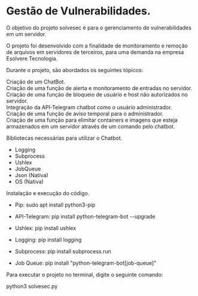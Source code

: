 # Gestão de Vulnerabilidades.

O objetivo do projeto solvesec é para o gerenciamento de vulnerabilidades em um servidor.

O projeto foi desenvolvido com a finalidade de  monitoramento e remoção de arquivos em servidores de terceiros, para uma demanda na empresa Esolvere Tecnologia.

Durante o projeto, são abordados os seguintes tópicos:

Criação de um ChatBot.<br>
Criação de uma função de alerta e monitoramento de entradas no servidor.<br>
Criação de uma função de bloqueio de usuário e host não autorizados no servidor.<br>
Integração da API-Telegram chatbot como o usuário administrador.<br>
Criação de uma função de aviso temporal para o administrador.<br>
Criação de uma função para elimitar containers e imagens que esteja armazenados em um servidor através de um comando pelo chatbot.<br>

Bibliotecas necessárias para utilizar o Chatbot.

- Logging
- Subprocess
- Ushlex
- JobQueue
- Json (Nativa)
- OS (Nativa)

Instalação e execução do código.

- Pip:
sudo apt install python3-pip

- API-Telegram:
pip install python-telegram-bot --upgrade

- Ushlex:
pip install ushlex

- Logging:
pip install logging

- Subprocess:
pip install subprocess.run

- Job Queue:
pip install "python-telegram-bot[job-queue]"



Para executar o projeto no terminal, digite o seguinte comando:

python3 solvesec.py





